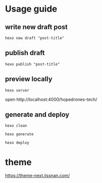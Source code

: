 # Usage guide

## write new draft post
```
hexo new draft "post-title"
```

## publish draft

```
hexo publish "post-title"
```

## preview locally
```
hexo server
```

open http://localhost:4000/hopedrones-tech/

## generate and deploy

```
hexo clean

hexo generate

hexo deploy
```

# theme

https://theme-next.iissnan.com/